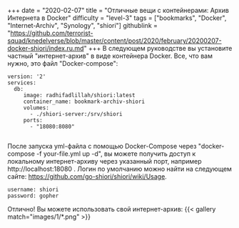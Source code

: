 +++
date = "2020-02-07"
title = "Отличные вещи с контейнерами: Архив Интернета в Docker"
difficulty = "level-3"
tags = ["bookmarks", "Docker", "Internet-Archiv", "Synology", "shiori"]
githublink = "https://github.com/terrorist-squad/knedelverse/blob/master/content/post/2020/february/20200207-docker-shiori/index.ru.md"
+++
В следующем руководстве вы установите частный "интернет-архив" в виде контейнера Docker. Все, что вам нужно, это файл "Docker-compose":
```
version: '2'
services:
  db:
     image: radhifadlillah/shiori:latest
     container_name: bookmark-archiv-shiori
     volumes:
       - ./shiori-server:/srv/shiori
     ports:
       - "18080:8080"


```
После запуска yml-файла с помощью Docker-Compose через "docker-compose -f your-file.yml up -d", вы можете получить доступ к локальному интернет-архиву через указанный порт, например http://localhost:18080 . Логин по умолчанию можно найти на следующем сайте: https://github.com/go-shiori/shiori/wiki/Usage.
```
username: shiori
password: gopher

```
Отлично! Вы можете использовать свой интернет-архив:
{{< gallery match="images/1/*.png" >}}
